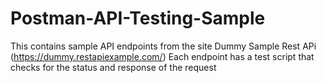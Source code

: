 # Postman-API-Testing-Sample

This contains sample API endpoints from the site Dummy Sample Rest APi (https://dummy.restapiexample.com/)
Each endpoint has a test script that checks for the status and response of the request
